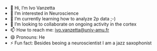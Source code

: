 - 👋 Hi, I’m Ivo Vanzetta
- 👀 I’m interested in Neuroscience
- 🌱 I’m currently learning how to analyze 2p data ;-)
- 💞️ I’m looking to collaborate on ongoing activity in the cortex
- 📫 How to reach me: ivo.vanzetta@univ-amu.fr
- 😄 Pronouns: He
- ⚡ Fun fact: Besides beoing a neuroscientist I am a jazz saxophonist

<!---
ivovanzetta/ivovanzetta is a ✨ special ✨ repository because its `README.md` (this file) appears on your GitHub profile.
You can click the Preview link to take a look at your changes.
--->
